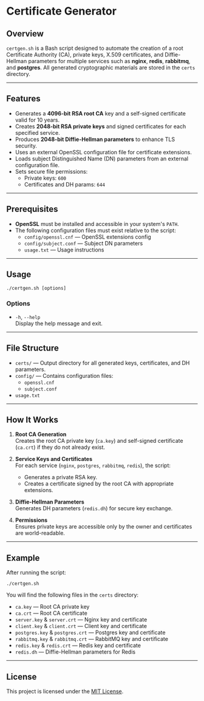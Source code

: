 # Certificate Generator

## Overview

`certgen.sh` is a Bash script designed to automate the creation of a root Certificate Authority (CA), private keys, X.509 certificates, and Diffie-Hellman parameters for multiple services such as **nginx**, **redis**, **rabbitmq**, and **postgres**. All generated cryptographic materials are stored in the `certs` directory.

---

## Features

- Generates a **4096-bit RSA root CA** key and a self-signed certificate valid for 10 years.
- Creates **2048-bit RSA private keys** and signed certificates for each specified service.
- Produces **2048-bit Diffie-Hellman parameters** to enhance TLS security.
- Uses an external OpenSSL configuration file for certificate extensions.
- Loads subject Distinguished Name (DN) parameters from an external configuration file.
- Sets secure file permissions:
  - Private keys: `600`
  - Certificates and DH params: `644`

---

## Prerequisites

- **OpenSSL** must be installed and accessible in your system's `PATH`.
- The following configuration files must exist relative to the script:
  - `config/openssl.cnf` — OpenSSL extensions config
  - `config/subject.conf` — Subject DN parameters
  - `usage.txt` — Usage instructions

---

## Usage

```
./certgen.sh [options]
```

### Options

- `-h`, `--help`  
  Display the help message and exit.

---

## File Structure

- `certs/` — Output directory for all generated keys, certificates, and DH parameters.
- `config/` — Contains configuration files:
  - `openssl.cnf`
  - `subject.conf`
- `usage.txt`

---

## How It Works

1. **Root CA Generation**  
   Creates the root CA private key (`ca.key`) and self-signed certificate (`ca.crt`) if they do not already exist.

2. **Service Keys and Certificates**  
   For each service (`nginx`, `postgres`, `rabbitmq`, `redis`), the script:
   - Generates a private RSA key.
   - Creates a certificate signed by the root CA with appropriate extensions.

3. **Diffie-Hellman Parameters**  
   Generates DH parameters (`redis.dh`) for secure key exchange.

4. **Permissions**  
   Ensures private keys are accessible only by the owner and certificates are world-readable.

---

## Example

After running the script:

```
./certgen.sh
```

You will find the following files in the `certs` directory:

- `ca.key` — Root CA private key
- `ca.crt` — Root CA certificate
- `server.key` & `server.crt` — Nginx key and certificate
- `client.key` & `client.crt` — Client key and certificate
- `postgres.key` & `postgres.crt` — Postgres key and certificate
- `rabbitmq.key` & `rabbitmq.crt` — RabbitMQ key and certificate
- `redis.key` & `redis.crt` — Redis key and certificate
- `redis.dh` — Diffie-Hellman parameters for Redis

---

## License

This project is licensed under the [MIT License](https://opensource.org/licenses/MIT).
